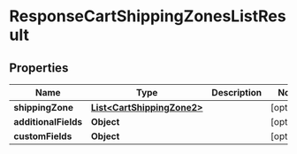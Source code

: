 

# ResponseCartShippingZonesListResult

## Properties

Name | Type | Description | Notes
------------ | ------------- | ------------- | -------------
**shippingZone** | [**List&lt;CartShippingZone2&gt;**](CartShippingZone2.md) |  |  [optional]
**additionalFields** | **Object** |  |  [optional]
**customFields** | **Object** |  |  [optional]




